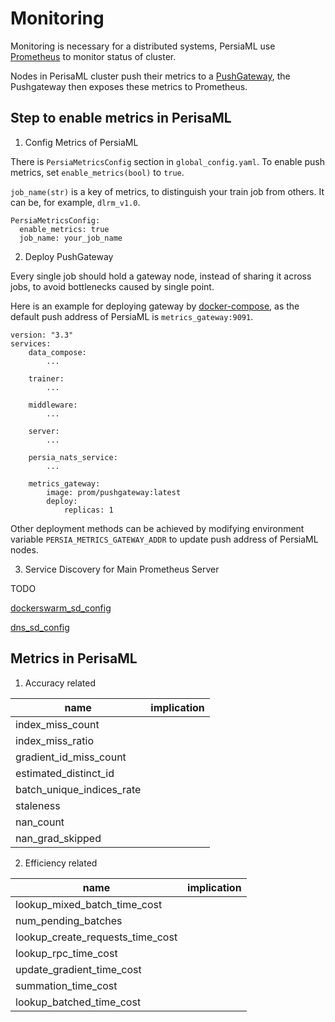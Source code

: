 Monitoring
======

Monitoring is necessary for a distributed systems, PersiaML use [Prometheus] to monitor status of cluster.

Nodes in PerisaML cluster push their metrics to a [PushGateway], the Pushgateway then exposes these metrics to Prometheus.


## Step to enable metrics in PerisaML

1. Config Metrics of PersiaML 

There is `PersiaMetricsConfig` section in `global_config.yaml`. To enable push metrics, set `enable_metrics(bool)` to `true`.

`job_name(str)` is a key of metrics, to distinguish your train job from others. It can be, for example, `dlrm_v1.0`.

```
PersiaMetricsConfig:
  enable_metrics: true
  job_name: your_job_name
```

2. Deploy PushGateway

Every single job should hold a gateway node, instead of sharing it across jobs, to avoid bottlenecks caused by single point.

Here is an example for deploying gateway by [docker-compose], as the default push address of PersiaML is `metrics_gateway:9091`.

```
version: "3.3"
services:
    data_compose:
        ...

    trainer:
        ...

    middleware:
        ...

    server:
        ...

    persia_nats_service:
        ...

    metrics_gateway:
        image: prom/pushgateway:latest
        deploy:
            replicas: 1
```

Other deployment methods can be achieved by modifying environment variable `PERSIA_METRICS_GATEWAY_ADDR` to update push address of PersiaML nodes.

3. Service Discovery for Main Prometheus Server

TODO

[dockerswarm_sd_config]

[dns_sd_config]


## Metrics in PerisaML

1. Accuracy related

|  name   | implication  |
|  ----  | ----  |
| index_miss_count  |  |
| index_miss_ratio  |  |
| gradient_id_miss_count |  |
| estimated_distinct_id |  |
| batch_unique_indices_rate |  |
| staleness |  |
| nan_count |  |
| nan_grad_skipped |  |


2. Efficiency related

|  name   | implication  |
|  ----  | ----  |
| lookup_mixed_batch_time_cost |  |
| num_pending_batches |  |
| lookup_create_requests_time_cost |  |
| lookup_rpc_time_cost |  |
| update_gradient_time_cost |  |
| summation_time_cost |  |
| lookup_batched_time_cost |  |






[Prometheus]: https://prometheus.io/docs/introduction/overview/
[PushGateway]: https://github.com/prometheus/pushgateway
[docker-compose]: https://docs.docker.com/compose/
[dockerswarm_sd_config]: https://prometheus.io/docs/prometheus/latest/configuration/configuration/#dockerswarm_sd_config
[dns_sd_config]: https://prometheus.io/docs/prometheus/latest/configuration/configuration/#dns_sd_config